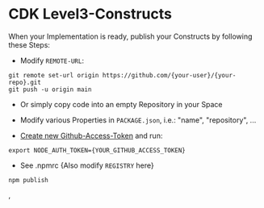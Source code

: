 # CDK Level3-Constructs

When your Implementation is ready, publish your Constructs by following these Steps:

- Modify `REMOTE-URL`:
```
git remote set-url origin https://github.com/{your-user}/{your-repo}.git
git push -u origin main
```
- Or simply copy code into an empty Repository in your Space

- Modify various Properties in `PACKAGE.json`, i.e.: "name", "repository", ...

- [Create new Github-Access-Token](https://tinyurl.com/pw3kn78d) and run:
```
export NODE_AUTH_TOKEN={YOUR_GITHUB_ACCESS_TOKEN}
```
- See .npmrc {Also modify `REGISTRY` here}

```
npm publish
```
,
